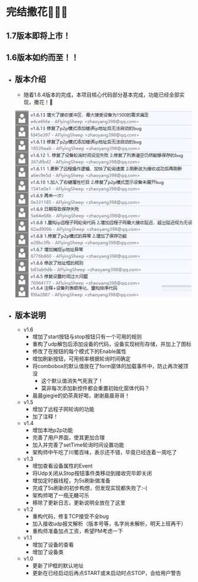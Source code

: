 # 完结撒花🎉🎉🎉 #
## 1.7版本即将上市！ ##
## 1.6版本如约而至！！ ##
- 版本介绍
	- 
	- 随着1.6.4版本的完成，本项目核心代码部分基本完成，功能已经全部实现，撒花！🎉

	![Image text](https://github.com/AFlyingSheep/DeviceQuery/blob/master/v1.6%E6%9B%B4%E6%96%B0%E6%96%B9%E6%A1%88.jpeg)
- 版本说明
	-

	- v1.6
		* 增加了start按钮与stop按钮只有一个可用的规则
		* 重构了udp解包后添加设备的代码，设备实现树形存储，并加上了图标
		* 修改了在按钮的每个模式下的Enable属性
		* 增加刷新按钮，可用频率根据轮询时间确定
		* 将combobox的默认值放在了form窗体的加载事件中，防止再次被顶没
			 - 这个默认值消失气死我了！ 
			 - 莫非每次添加新控件都会重置初始化窗体代码？
		* 晨晨giegie的奶茶真好喝，谢谢晨晨哥哥！
	- v1.5
		* 增加了远程子网轮询的功能
		* 加了注释！
	- v1.4
		* 增加本地p2p功能
		* 完善了用户界面，使其更加合理
		* 加入并完善了setTime轮询时间设置功能
		* 架构师中午吃了川蜀百味，表示还不错，毕竟已经连着一周吃了
	- v1.3
		* 增加查看设备属性的Event
		* 将Udp关闭从Stop按钮事件类移动到接收完毕即关闭
		* 增加定时器线程，为5s刷新做准备
		* 完成了5s刷新的初步构想，但发现实现都失败了:-(
		* 架构师喝了一瓶无糖可乐
		* 移除了更新日志，更新说明全放在了这里
	- v1.2
		* 重构代码，修复TCP接受不全bug
		* 加入接收udp报文解析（版本号等，名字尚未解析，明天上班再干）
		* 重构师准备加点工资，希望PM考虑一下
	- v1.1
		* 增加了设备的查看
		* 增加了设备类
	- v1.0
		* 更新了IP框的默认地址
		* 更新在已经启动后再点START或未启动时点STOP，会给用户警告




